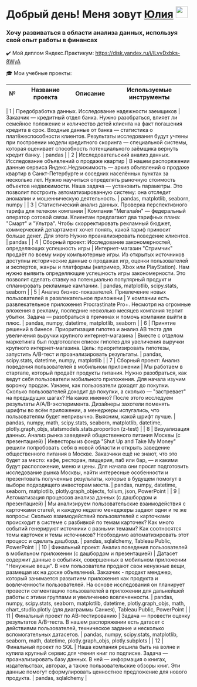 <h1 align="left">Добрый день! Меня зовут <a href="https://daniilshat.ru/" target="_blank">Юлия</a> 
<img src="https://github.com/blackcater/blackcater/raw/main/images/Hi.gif" height="32"/></h1>
<h3 align="left">Хочу развиваться в области анализа данных, используя свой опыт работы в финансах</h3>

✔️ Мой диплом Яндекс.Практикум: https://disk.yandex.ru/i/lLvvDxbks-8WyA

🎓 Мои учебные проекты:

| № | Название проекта | Описание | Используемые инструменты |
| --- | --- | --- | --- |
<link rel='Предобработка данных. Исследование надежности заемщиков' href='Предобработка данных. Исследование надежности заемщиков'>
| 1 | Предобработка данных. Исследование надежности заемщиков | Заказчик — кредитный отдел банка. Нужно разобраться, влияет ли семейное положение и количество детей клиента на факт погашения кредита в срок. Входные данные от банка — статистика о платёжеспособности клиентов. Результаты исследования будут учтены при построении модели кредитного скоринга — специальной системы, которая оценивает способность потенциального заёмщика вернуть кредит банку. | pandas |
| 2 | Исследовательский анализ данных. Исследование объявлений о продаже квартир | В нашем распоряжении данные сервиса Яндекс.Недвижимость — архив объявлений о продаже квартир в Санкт-Петербурге и соседних населённых пунктах за несколько лет. Нужно научиться определять рыночную стоимость объектов недвижимости. Наша задача — установить параметры. Это позволит построить автоматизированную систему: она отследит аномалии и мошенническую деятельность. | pandas, matplotlib, seaborn, numpy |
| 3 | Статистический анализ данных. Проверка перспективного тарифа для телеком компании | Компания "Мегалайн" — федеральный оператор сотовой связи. Клиентам предлагают два тарифных плана: "Смарт" и "Ультра". Чтобы скорректировать рекламный бюджет, коммерческий департамент хочет понять, какой тариф приносит больше денег. Для этого Нужно проанализировать поведение клиентов. | pandas |
| 4 | Сборный проект: Исследование закономерностей, определяющих успешность игры | Интернет-магазин "Стримчик" продаёт по всему миру компьютерные игры. Из открытых источников доступны исторические данные о продажах игр, оценки пользователей и экспертов, жанры и платформы (например, Xbox или PlayStation). Нам нужно выявить определяющие успешность игры закономерности. Это позволит сделать ставку на потенциально популярный продукт и спланировать рекламные кампании. | pandas, matplotlib, scipy.stats, seaborn |
| 5 | Анализ бизнес-показателей. Привлечение новых пользователей в развлекательное приложени | У компании есть развлекательное приложения Procrastinate Pro+. Несмотря на огромные вложения в рекламу, последние несколько месяцев компания терпит убытки. Задача — разобраться в причинах и помочь компании выйти в плюс. | pandas, numpy, datetime, matplotlib, seaborn |
| 6 | Принятие решений в бинесе. Приоритизация гипотез и анализ AB теста для увеличения выручки крупного интернет-магазина | Вместе с отделом маркетинга был подготовлен список гипотез для увеличения выручки крупного интернет-магазина. Цель: приоритизировать гипотезы, запустить A/B-тест и проанализировать результаты. | pandas, scipy.stats, datetime, numpy, matplotlib |
| 7 | Сборный проект: Анализ поведения пользователей в мобильном приложении | Мы работаем в стартапе, который продаёт продукты питания. Нужно разобраться, как ведут себя пользователи мобильного приложения. Для начала изучим воронку продаж. Узнаем, как пользователи доходят до покупки. Сколько пользователей доходит до покупки, а сколько — "застревает" на предыдущих шагах? На каких именно? После этого исследуем результаты A/A/B-эксперимента. Дизайнеры захотели поменять шрифты во всём приложении, а менеджеры испугались, что пользователям будет непривычно. Выясним, какой шрифт лучше. | pandas, numpy, math, scipy.stats, seaborn, matplotlib, datetime, plotly.graph_objs, statsmodels.stats.proportion (z-test) |
| 8 | Визуализация данных. Анализ рынка заведений общественного питания Москвы (с презентацией) | Инвесторы из фонда "Shut Up and Take My Money" решили попробовать себя в новой области и открыть заведение общественного питания в Москве. Заказчики ещё не знают, что это будет за место: кафе, ресторан, пиццерия, паб или бар, — и какими будут расположение, меню и цены. Для начала они просят подготовить исследование рынка Москвы, найти интересные особенности и презентовать полученные результаты, которые в будущем помогут в выборе подходящего инвесторам места. | pandas, numpy, datetime, seaborn, matplotlib, plotly.graph_objects, folium, json, PowerPoint |
| 9 | Автоматизация процессов анализа данных (с дашбордом и презентацией) | Мы анализируем пользовательские взаимодействия с карточками статей, и каждую неделю менеджеры задают одни и те же вопросы: Cколько взаимодействий пользователей с карточками происходит в системе с разбивкой по темам карточек? Как много событий генерируют источники с разными темами? Как соотносятся темы карточек и темы источников? Необходимо автоматизировать этот процесс и сделать дашборд. | pandas, sqlalchemy, Tableau Public, PowerPoint |
| 10 | Финальный проект: Анализ поведения пользователей в мобильном приложении (с дашбордом и презентацией) | Датасет содержит данные о событиях, совершенных в мобильном приложении "Ненужные вещи". В нем пользователи продают свои ненужные вещи, размещая их на доске объявлений. Заказчик - продакт менджер, который занимается развитием приложения как продукта и вовлеченности пользователей. На основе исследования он планирует провести сегментацию пользователей в приложении для дальнейшей работы с этими группами и увеличению вовлеченности. | pandas, numpy, scipy.stats, seaborn, matplotlib, datetime, plotly.graph_objs, math, chart_studio.plotly (для диаграммы Санкея), Tableau Public, PowerPoint |
| 11 | Финальный проект по АВ-тестированию | Задача — провести оценку результатов A/B-теста. В нашем распоряжении есть датасет с действиями пользователей, техническое задание и несколько вспомогательных датасетов. | pandas, numpy, scipy.stats, matplotlib, seaborn, math, datetime, plotly.graph_objs, plotly.subplots |
| 12 | Финальный проект по SQL | Наша компания решила быть на волне и купила крупный сервис для чтения книг по подписке. Задача — проанализировать базу данных. В ней — информация о книгах, издательствах, авторах, а также пользовательские обзоры книг. Эти данные помогут сформулировать ценностное предложение для нового продукта. | pandas, sqlalchemy |
